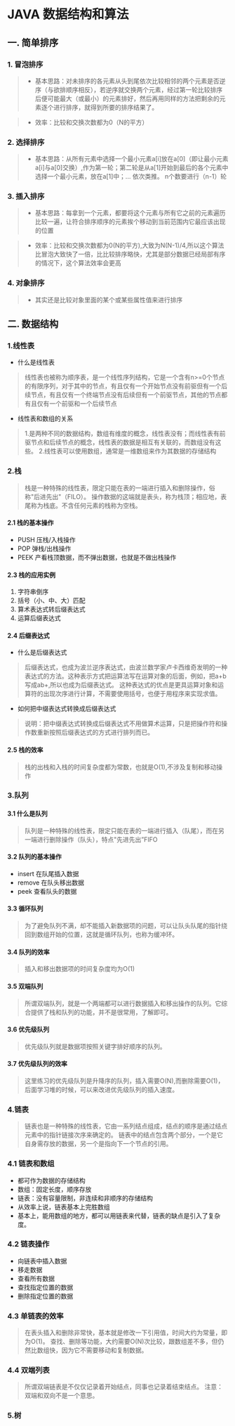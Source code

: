# JAVA 数据结构和算法

## 一. 简单排序

### 1. 冒泡排序
> * 基本思路：对未排序的各元素从头到尾依次比较相邻的两个元素是否逆序（与欲排顺序相反），若逆序就交换两个元素，经过第一轮比较排序后便可能最大（或最小）的元素排好，然后再用同样的方法把剩余的元素逐个进行排序，就得到所要的排序结果了。

>* 效率：比较和交换次数都为0（N的平方）


### 2. 选择排序
> * 基本思路：从所有元素中选择一个最小元素a[i]放在a[0]（即让最小元素a[i]与a[0]交换）,作为第一轮；第二轮是从a[1]开始到最后的各个元素中选择一个最小元素，放在a[1]中；... 依次类推。 n个数要进行（n-1）轮

### 3. 插入排序
>* 基本思路：每拿到一个元素，都要将这个元素与所有它之前的元素遍历比较一遍，让符合排序顺序的元素挨个移动到当前范围内它最应该出现的位置

>* 效率：比较和交换次数都为0(N的平方),大致为N(N-1)/4,所以这个算法比冒泡大致快了一倍，比比较排序略快，尤其是部分数据已经局部有序的情况下，这个算法效率会更高

### 4. 对象排序
>* 其实还是比较对象里面的某个或某些属性值来进行排序

## 二. 数据结构

### 1.线性表

* 什么是线性表
> 线性表也被称为顺序表，是一个线性序列结构，它是一个含有n>=0个节点的有限序列，对于其中的节点，有且仅有一个开始节点没有前驱但有一个后续节点，有且仅有一个终端节点没有后续但有一个前驱节点，其他的节点都有且仅有一个前驱和一个后续节点

* 线性表和数组的关系
> 1.是两种不同的数据结构，数组有维度的概念，线性表没有；而线性表有前驱节点和后续节点的概念，线性表的数据是相互有关联的，而数组没有这些。
> 2.线性表可以使用数组，通常是一维数组来作为其数据的存储结构

### 2.栈
> 栈是一种特殊的线性表，限定只能在表的一端进行插入和删除操作，俗称"后进先出"（FILO）。 操作数据的这端就是表头，称为栈顶；相应地，表尾称为栈底。不含任何元素的栈称为空栈。

#### 2.1 栈的基本操作

* PUSH 压栈/入栈操作
* POP 弹栈/出栈操作
* PEEK 产看栈顶数据，而不弹出数据，也就是不做出栈操作

#### 2.3 栈的应用实例
1. 字符串倒序
2. 括号（小、中、大）匹配
3. 算术表达式转后缀表达式
4. 运算后缀表达式

#### 2.4 后缀表达式
* 什么是后缀表达式
>后缀表达式，也成为波兰逆序表达式，由波兰数学家卢卡西维奇发明的一种表达式的方法。这种表示方式把运算法写在运算对象的后面，例如，把a+b 写成ab+,所以也成为后缀表达式。
这种表达式的优点是更具运算对象和运算符的出现次序进行计算，不需要使用括号，也便于用程序来实现求值。
* 如何把中缀表达式转换成后缀表达式
>说明：把中缀表达式转换成后缀表达式不用做算术运算，只是把操作符和操作数重新按照后缀表达式的方式进行排列而已。

#### 2.5 栈的效率
> 栈的出栈和入栈的时间复杂度都为常数，也就是O(1),不涉及复制和移动操作

### 3.队列

#### 3.1 什么是队列
> 队列是一种特殊的线性表，限定只能在表的一端进行插入（队尾），而在另一端进行删除操作（队头），特点"先进先出”FIFO

#### 3.2 队列的基本操作
* insert 在队尾插入数据
* remove 在队头移出数据
* peek 查看队头的数据

#### 3.3 循环队列
> 为了避免队列不满，却不能插入新数据项的问题，可以让队头队尾的指针绕回到数组开始的位置，这就是循环队列，也称为缓冲环。

#### 3.4 队列的效率
>插入和移出数据项的时间复杂度均为O(1)

#### 3.5 双端队列
>所谓双端队列，就是一个两端都可以进行数据插入和移出操作的队列。它综合提供了栈和队列的功能，并不是很常用，了解即可。

#### 3.6 优先级队列
>优先级队列就是数据项按照关键字排好顺序的队列。

#### 3.7 优先级队列的效率
>这里练习的优先级队列是升降序的队列，插入需要O(N),而删除需要O(1)，后面学习堆的时候，可以来改进优先级队列的插入速度。

### 4.链表
>链表也是一种特殊的线性表，它由一系列结点组成，结点的顺序是通过结点元素中的指针链接次序来确定的。 链表中的结点包含两个部分，一个是它自身需存放的数据，另一个是指向下一个节点的引用。


### 4.1 链表和数组
* 都可作为数据的存储结构
* 数组：固定长度，顺序存放
* 链表：没有容量限制，非连续和非顺序的存储结构
* 从效率上说，链表基本上完胜数组
* 基本上，能用数组的地方，都可以用链表来代替，链表的缺点是引入了复杂度。

### 4.2 链表操作
* 向链表中插入数据
* 移走数据
* 查看所有数据
* 查找指定位置的数据
* 删除指定位置的数据

### 4.3 单链表的效率

>在表头插入和删除非常快，基本就是修改一下引用值，时间大约为常量，即为O(1)。 查找、删除等功能，大约需要O(N)次比较，跟数组差不多，但仍然比数组快，因为它不需要移动和复制数据。

### 4.4 双端列表
>所谓双端链表是不仅仅记录着开始结点，同事也记录着结束结点。 注意：双端和双向不是一个意思。

### 5.树

